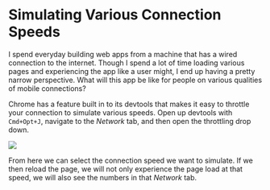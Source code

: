 # Simulating Various Connection Speeds

I spend everyday building web apps from a machine that has a wired
connection to the internet. Though I spend a lot of time loading various
pages and experiencing the app like a user might, I end up having a pretty
narrow perspective. What will this app be like for people on various
qualities of mobile connections?

Chrome has a feature built in to its devtools that makes it easy to throttle
your connection to simulate various speeds. Open up devtools with
`Cmd+Opt+J`, navigate to the _Network_ tab, and then open the throttling
drop down.

![](http://i.imgur.com/EI3H9Oe.png)

From here we can select the connection speed we want to simulate. If we then
reload the page, we will not only experience the page load at that speed, we
will also see the numbers in that _Network_ tab.
